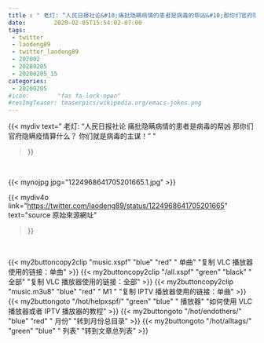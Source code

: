```yaml
---
title : " 老灯: “人民日报社论&#10;痛批隐瞒病情的患者是病毒的帮凶&#10;那你们官府隐瞒疫情算什么？&#10;你们就是病毒的主谋！”  "
date:        2020-02-05T15:54:02-07:00
tags:
 - twitter
 - laodeng89
 - twitter_laodeng89
 - 202002
 - 20200205
 - 20200205_15
categories:
 - 20200205
#icon:        "fas fa-lock-open"
#resImgTeaser: teaserpics/wikipedia.org/emacs-jokes.png
---
```


{{< mydiv text=" 老灯: “人民日报社论&#10;痛批隐瞒病情的患者是病毒的帮凶&#10;那你们官府隐瞒疫情算什么？&#10;你们就是病毒的主谋！”  "
>}}
<br>


 {{< mynojpg jpg="1224968641705201665.1.jpg" >}}<br> 



{{< mydiv4o link="https://twitter.com/laodeng89/status/1224968641705201665"
text="source 原始來源網址"
>}}


<br>





{{< my2buttoncopy2clip "music.xspf"        "blue"   "red"    " 单曲"  "复制 VLC 播放器使用的链接：单曲" >}} {{< my2buttoncopy2clip "/all.xspf"         "green"  "black"  " 全部"  "复制 VLC 播放器使用的链接：全部" >}} {{< my2buttoncopy2clip "music.m3u8"        "blue"   "red"    " M1 "    "复制 IPTV 播放器使用的链接：单曲" >}} {{< my2buttongoto      "/hot/helpxspf/"    "green"  "blue"   " 播放器" "如何使用 VLC 播放器或者 IPTV 播放器的教程" >}} {{< my2buttongoto      "/hot/endothers/"   "blue"   "red"    " 月份"   "转到月份总目录" >}} {{< my2buttongoto      "/hot/alltags/"     "green"  "blue"   " 列表"   "转到文章总列表" >}} 
